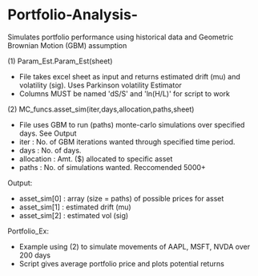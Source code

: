 # Portfolio-Analysis-
Simulates portfolio performance using historical data and Geometric Brownian Motion (GBM) assumption

(1) Param_Est.Param_Est(sheet)
*  File takes excel sheet as input and returns estimated drift (mu) and volatility (sig). Uses Parkinson volatility Estimator
*  Columns MUST be named 'dS/S' and 'ln(H/L)' for script to work

(2) MC_funcs.asset_sim(iter,days,allocation,paths,sheet)
*  File uses GBM to run (paths) monte-carlo simulations over specified days. See Output
*  iter : No. of GBM iterations wanted through specified time period.
*  days : No. of days.
*  allocation : Amt. ($) allocated to specific asset
*  paths : No. of simulations wanted. Reccomended 5000+

Output: 
*  asset_sim[0] : array (size = paths) of possible prices for asset
*  asset_sim[1] : estimated drift (mu)
*  asset_sim[2] : estimated vol (sig)

Portfolio_Ex:
*  Example using (2) to simulate movements of AAPL, MSFT, NVDA over 200 days
*  Script gives average portfolio price and plots potential returns
